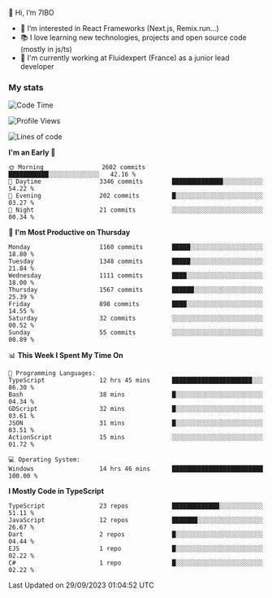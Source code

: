 👋 Hi, I’m 7IBO

- 👀 I’m interested in React Frameworks (Next.js, Remix.run...)
- 📚 I love learning new technologies, projects and open source code (mostly in js/ts)
- 💼 I'm currently working at Fluidexpert (France) as a junior lead developer

### My stats
<!--START_SECTION:waka-->
![Code Time](http://img.shields.io/badge/Code%20Time-197%20hrs%2058%20mins-blue)

![Profile Views](http://img.shields.io/badge/Profile%20Views-0-blue)

![Lines of code](https://img.shields.io/badge/From%20Hello%20World%20I%27ve%20Written-7.5%20million%20lines%20of%20code-blue)

**I'm an Early 🐤** 

```text
🌞 Morning                2602 commits        ███████████░░░░░░░░░░░░░░   42.16 % 
🌆 Daytime                3346 commits        ██████████████░░░░░░░░░░░   54.22 % 
🌃 Evening                202 commits         █░░░░░░░░░░░░░░░░░░░░░░░░   03.27 % 
🌙 Night                  21 commits          ░░░░░░░░░░░░░░░░░░░░░░░░░   00.34 % 
```
📅 **I'm Most Productive on Thursday** 

```text
Monday                   1160 commits        █████░░░░░░░░░░░░░░░░░░░░   18.80 % 
Tuesday                  1348 commits        █████░░░░░░░░░░░░░░░░░░░░   21.84 % 
Wednesday                1111 commits        ████░░░░░░░░░░░░░░░░░░░░░   18.00 % 
Thursday                 1567 commits        ██████░░░░░░░░░░░░░░░░░░░   25.39 % 
Friday                   898 commits         ████░░░░░░░░░░░░░░░░░░░░░   14.55 % 
Saturday                 32 commits          ░░░░░░░░░░░░░░░░░░░░░░░░░   00.52 % 
Sunday                   55 commits          ░░░░░░░░░░░░░░░░░░░░░░░░░   00.89 % 
```


📊 **This Week I Spent My Time On** 

```text
💬 Programming Languages: 
TypeScript               12 hrs 45 mins      ██████████████████████░░░   86.30 % 
Bash                     38 mins             █░░░░░░░░░░░░░░░░░░░░░░░░   04.34 % 
GDScript                 32 mins             █░░░░░░░░░░░░░░░░░░░░░░░░   03.61 % 
JSON                     31 mins             █░░░░░░░░░░░░░░░░░░░░░░░░   03.51 % 
ActionScript             15 mins             ░░░░░░░░░░░░░░░░░░░░░░░░░   01.72 % 

💻 Operating System: 
Windows                  14 hrs 46 mins      █████████████████████████   100.00 % 
```

**I Mostly Code in TypeScript** 

```text
TypeScript               23 repos            █████████████░░░░░░░░░░░░   51.11 % 
JavaScript               12 repos            ███████░░░░░░░░░░░░░░░░░░   26.67 % 
Dart                     2 repos             █░░░░░░░░░░░░░░░░░░░░░░░░   04.44 % 
EJS                      1 repo              █░░░░░░░░░░░░░░░░░░░░░░░░   02.22 % 
C#                       1 repo              █░░░░░░░░░░░░░░░░░░░░░░░░   02.22 % 
```




 Last Updated on 29/09/2023 01:04:52 UTC
<!--END_SECTION:waka-->
